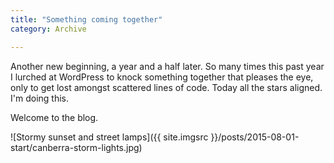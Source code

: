 ```yaml
---
title: "Something coming together"
category: Archive

---
```


Another new beginning, a year and a half later. So many times this past year I lurched at WordPress to knock something together that pleases the eye, only to get lost amongst scattered lines of code. Today all the stars aligned. I'm doing this. 

Welcome to the blog.

![Stormy sunset and street lamps]({{ site.imgsrc }}/posts/2015-08-01-start/canberra-storm-lights.jpg)